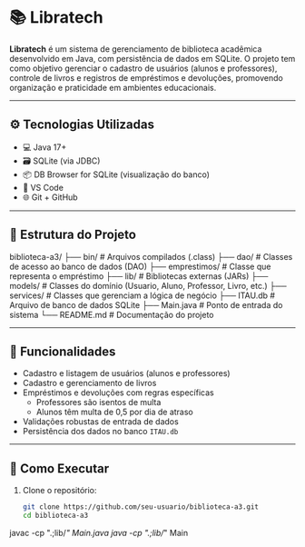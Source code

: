 # 📚 Libratech

**Libratech** é um sistema de gerenciamento de biblioteca acadêmica desenvolvido em Java, com persistência de dados em SQLite. O projeto tem como objetivo gerenciar o cadastro de usuários (alunos e professores), controle de livros e registros de empréstimos e devoluções, promovendo organização e praticidade em ambientes educacionais.

---

## ⚙️ Tecnologias Utilizadas

- 💻 Java 17+
- 🗃️ SQLite (via JDBC)
- 📦 DB Browser for SQLite (visualização do banco)
- 🔧 VS Code
- 🌐 Git + GitHub

---

## 📁 Estrutura do Projeto

biblioteca-a3/
├── bin/ # Arquivos compilados (.class)
├── dao/ # Classes de acesso ao banco de dados (DAO)
├── emprestimos/ # Classe que representa o empréstimo
├── lib/ # Bibliotecas externas (JARs)
├── models/ # Classes do domínio (Usuario, Aluno, Professor, Livro, etc.)
├── services/ # Classes que gerenciam a lógica de negócio
├── ITAU.db # Arquivo de banco de dados SQLite
├── Main.java # Ponto de entrada do sistema
└── README.md # Documentação do projeto


---

## 🧠 Funcionalidades

- Cadastro e listagem de usuários (alunos e professores)
- Cadastro e gerenciamento de livros
- Empréstimos e devoluções com regras específicas
  - Professores são isentos de multa
  - Alunos têm multa de 0,5 por dia de atraso
- Validações robustas de entrada de dados
- Persistência dos dados no banco `ITAU.db`

---

## 🚀 Como Executar

1. Clone o repositório:
   ```bash
   git clone https://github.com/seu-usuario/biblioteca-a3.git
   cd biblioteca-a3
   
javac -cp ".;lib/*" Main.java
java -cp ".;lib/*" Main
